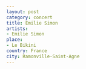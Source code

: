 ```yaml
---
layout: post
category: concert
title: Émilie Simon
artists: 
- Emilie Simon
place: 
- Le Bikini
country: France
city: Ramonville-Saint-Agne
---
```


